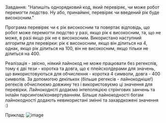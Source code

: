 Завдання: "Напишіть однорядковий код, який перевіряє, чи може робот перемогти людство. Ну або, принаймні, перевіряє чи введений рік буде високосним."

Програма перевіряє чи є рік високосним та повертає відповідь, що робот може перемогти людство у разі, якщо рік є високосним, та, що не може, в разі якщо рік не є високосним.
Використано наступний алгоритм для перевірки: рік є високосним, якщо він ділиться на 4, однак, якщо рік ділиться на 100, він не високосним, якщо тільки не ділиться на 400.

Реалізація - звісно, ніякий лайнокод не може працювати без регекспів, тому є дві тези - коротка та довга, що є плейсхолдерами для значень, що використовуються для обчислення - коротка 4 символи, довга - 400 символів. 
За допомогою декількох (більше регексів - лайнокодніше!) регексів обчислюємо довжину тез і використовуємо ці значення для перевірки.
Лайнокоднсті додаємо інтеполяцією стрінгових занчень та інлайн парсингом/конвертуванням. Більше лайнокодності богам лайнокодності додають невикористані змінні та захардкожені значення :)

Приклад:
![image](https://github.com/user-attachments/assets/e6b3c9c2-ffbf-456d-9b2b-04d80a9e6758)
